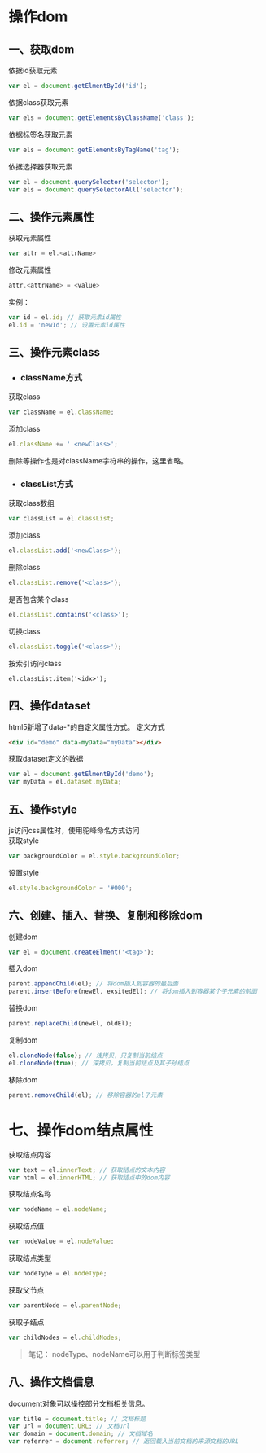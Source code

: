# 操作dom

## 一、获取dom
依据id获取元素
```js
var el = document.getElmentById('id');
```
依据class获取元素
```js
var els = document.getElementsByClassName('class');
```
依据标签名获取元素
```js
var els = document.getElementsByTagName('tag');
```
依据选择器获取元素
```js
var el = document.querySelector('selector');
var els = document.querySelectorAll('selector');
```

## 二、操作元素属性
获取元素属性
```js
var attr = el.<attrName>
```
修改元素属性
```js
attr.<attrName> = <value>
```
实例：
```js
var id = el.id; // 获取元素id属性
el.id = 'newId'; // 设置元素id属性
```

## 三、操作元素class
* ### className方式
获取class
```js
var className = el.className;
```
添加class
```js
el.className += ' <newClass>';
```
删除等操作也是对className字符串的操作，这里省略。
* ### classList方式
获取class数组
```js
var classList = el.classList;
```
添加class
```js
el.classList.add('<newClass>');
```
删除class
```js
el.classList.remove('<class>');
```
是否包含某个class
```js
el.classList.contains('<class>');
```
切换class
```js
el.classList.toggle('<class>');
```
按索引访问class
```
el.classList.item('<idx>');
```
## 四、操作dataset
html5新增了data-*的自定义属性方式。
定义方式
```html
<div id="demo" data-myData="myData"></div>
```
获取dataset定义的数据
```js
var el = document.getElmentById('demo');
var myData = el.dataset.myData;
```
## 五、操作style
js访问css属性时，使用驼峰命名方式访问<br />
获取style
```js
var backgroundColor = el.style.backgroundColor;
```
设置style
```js
el.style.backgroundColor = '#000';
```
## 六、创建、插入、替换、复制和移除dom
创建dom
```js
var el = document.createElment('<tag>');
```
插入dom
```js
parent.appendChild(el); // 将dom插入到容器的最后面
parent.insertBefore(newEl, exsitedEl); // 将dom插入到容器某个子元素的前面
```
替换dom
```js
parent.replaceChild(newEl, oldEl);
```
复制dom
```js
el.cloneNode(false); // 浅拷贝，只复制当前结点
el.cloneNode(true); // 深拷贝，复制当前结点及其子孙结点
```
移除dom
```js
parent.removeChild(el); // 移除容器的el子元素
```
# 七、操作dom结点属性
获取结点内容
```js
var text = el.innerText; // 获取结点的文本内容
var html = el.innerHTML; // 获取结点中的dom内容
```
获取结点名称
```js
var nodeName = el.nodeName;
```
获取结点值
```js
var nodeValue = el.nodeValue;
```
获取结点类型
```js
var nodeType = el.nodeType;
```
获取父节点
```js
var parentNode = el.parentNode;
```
获取子结点
```js
var childNodes = el.childNodes;
```
> 笔记：
> nodeType、nodeName可以用于判断标签类型

## 八、操作文档信息
document对象可以操控部分文档相关信息。
```js
var title = document.title; // 文档标题
var url = document.URL; // 文档url
var domain = document.domain; // 文档域名
var referrer = document.referrer; // 返回载入当前文档的来源文档的URL
```

